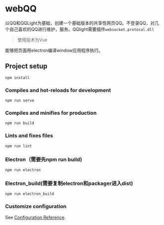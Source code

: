 # webQQ
以QQ和QQLight为基础，创建一个基础版本的共享性网页QQ。不登录QQ，对几个自己喜欢的QQ进行维护，服务。QQlight需要插件`websocket.protocal.dll`
>使用技术为Vue

能够把页面用electron编译window应用程序执行。
## Project setup
```
npm install
```

### Compiles and hot-reloads for development
```
npm run serve
```

### Compiles and minifies for production
```
npm run build
```

### Lints and fixes files
```
npm run lint
```
### Electron（需要先npm run build)
```
npm run electron
```
### Electron_build(需要复制electron和packager进入dist)
```
npm run electron_build
```
### Customize configuration
See [Configuration Reference](https://cli.vuejs.org/config/).
